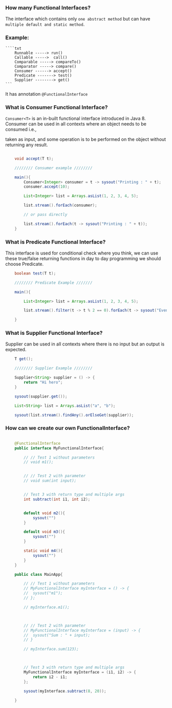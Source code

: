 ### How many Functional Interfaces?

The interface which contains only `one abstract method`
but can have `multiple default and static method`.

### Example:

    ````txt
    	Runnable -----> run()
    	Callable ----->  call()
    	Comparable -----> compareTo()
    	Comparator -----> compare()
    	Consumer ------> accept()
    	Predicate -------> test()
    	Supplier --------> get()
    ```

It has annotation `@FunctionalInterface`

### What is Consumer Functional Interface?

`Consumer<T>` is an in-built functional interface introduced in Java 8.
Consumer can be used in all contexts where an object needs to be consumed i.e.,

taken as input, and some operation is to be performed on the object without returning any result.

```java

    void accept(T t);

    //////// Consumer example ////////

    main(){
    	Consumer<Integer> consumer = t -> sysout("Printing : " + t);
    	consumer.accept(10);

    	List<Integer> list = Arrays.asList(1, 2, 3, 4, 5);

    	list.stream().forEach(consumer);

    	// or pass directly

    	list.stream().forEach(t -> sysout("Printing : " + t));
    }
```

### What is Predicate Functional Interface?

This interface is used for conditional check
where you think, we can use these true/false returning functions in day to day programming we should choose Predicate.

```java
    boolean test(T t);

    //////// Predicate Example ///////

    main(){

    	List<Integer> list = Arrays.asList(1, 2, 3, 4, 5);

    	list.stream().filter(t -> t % 2 == 0).forEach(t -> sysout("Even : " + t));

    }
```

### What is Supplier Functional Interface?

Supplier can be used in all contexts where there is no input but an output is expected.

```java
    T get();

    //////// Supplier Example ////////

    Supplier<String> supplier = () -> {
    	return "Hi hero";
    }

    sysout(supplier.get());

    List<String> list = Arrays.asList("a", "b");

    sysout(list.stream().findAny().orElseGet(supplier));

```

### How can we create our own FunctionalInterface?

```java

    @FunctionalInterface
    public interface MyFunctionalInterface{

    	// // Test 1 without parameters
    	// void m1();


    	// // Test 2 with parameter
    	// void sum(int input);


    	// Test 3 with return type and multiple args
    	int subtract(int i1, int i2);


    	default void m2(){
    		sysout("")
    	}

    	default void m3(){
    		sysout("")
    	}

    	static void m4(){
    		sysout("")
    	}
    }

    public class MainApp{

    	// // Test 1 without parameters
    	// MyFunctionalInterface myInterface = () -> {
    	// 	sysout("m1");
    	// };

    	// myInterface.m1();



    	// // Test 2 with parameter
    	// MyFunctionalInterface myInterface = (input) -> {
    	// 	sysout("Sum : " + input);
    	// }

    	// myInterface.sum(123);



    	// Test 3 with return type and multiple args
    	MyFunctionalInterface myInterface = (i1, i2) -> {
    		return i2 - i1;
    	};

    	sysout(myInterface.subtract(8, 20));

    }



```
